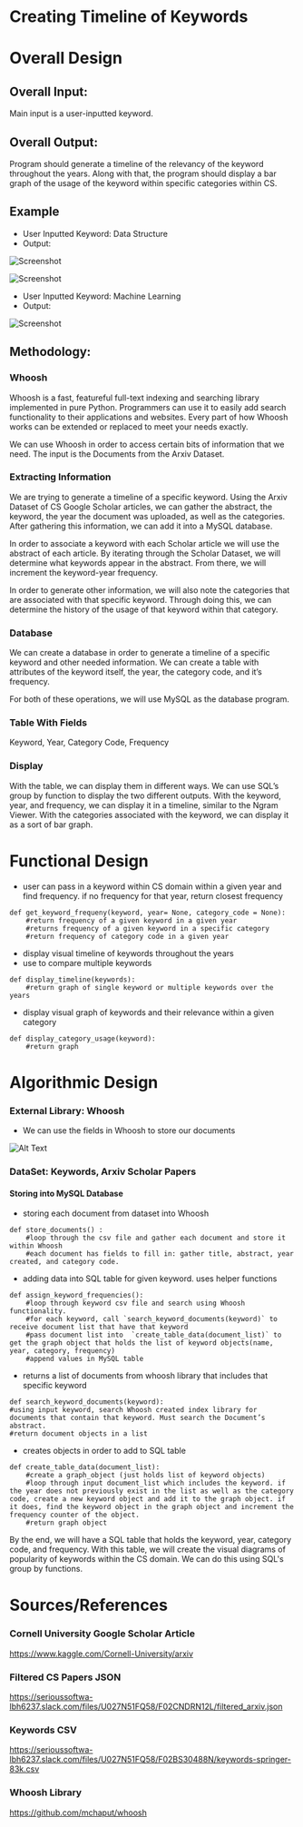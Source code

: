 # Creating Timeline of Keywords

# Overall Design 

## Overall Input: 
Main input is a user-inputted keyword.



## Overall Output: 
Program should generate a timeline of the relevancy of the keyword throughout the years. Along with that, the program should display a bar graph of the usage of the keyword within specific categories within CS.


## Example

- User Inputted Keyword: Data Structure
- Output:

![Screenshot](https://github.com/Forward-UIUC-2021F/keyword-usage-within-domain/blob/fbfb0cd4160400a8d12e9ba8945ce718be663fb6/images_readme/Screen%20Shot%202021-08-26%20at%2011.08.00%20PM.png)

![Screenshot](https://github.com/Forward-UIUC-2021F/keyword-usage-within-domain/blob/fbfb0cd4160400a8d12e9ba8945ce718be663fb6/images_readme/Screen%20Shot%202021-09-10%20at%204.25.32%20PM.png)

- User Inputted Keyword: Machine Learning
- Output:

![Screenshot](https://github.com/Forward-UIUC-2021F/keyword-usage-within-domain/blob/fbfb0cd4160400a8d12e9ba8945ce718be663fb6/images_readme/Screen%20Shot%202021-08-26%20at%2011.51.09%20PM.png)




## Methodology:

### Whoosh
 
Whoosh is a fast, featureful full-text indexing and searching library implemented in pure Python. Programmers can use it to easily add search functionality to their applications and websites. Every part of how Whoosh works can be extended or replaced to meet your needs exactly.

We can use Whoosh in order to access certain bits of information that we need. The input is the Documents from the Arxiv Dataset.


### Extracting Information

We are trying to generate a timeline of a specific keyword. Using the Arxiv Dataset of CS Google Scholar articles, we can gather the abstract, the keyword, the year the document was uploaded, as well as the categories. After gathering this information, we can add it into a MySQL database.

In order to associate a keyword with each Scholar article we will use the abstract of each article. By iterating through the Scholar Dataset, we will determine what keywords appear in the abstract. From there, we will increment the keyword-year frequency. 

In order to generate other information, we will also note the categories that are associated with that specific keyword. Through doing this, we can determine the history of the usage of that keyword within that category.

### Database 

We can create a database in order to generate a timeline of a specific keyword and other needed information. We can create a table with attributes of the keyword itself, the year, the category code, and it’s frequency. 

For both of these operations, we will use MySQL as the database program. 

### Table With Fields

Keyword, Year, Category Code, Frequency

### Display

With the table, we can display them in different ways. We can use SQL’s group by function to display the two different outputs. With the keyword, year, and frequency, we can display it in a timeline, similar to the Ngram Viewer. With the categories associated with the keyword, we can display it as a sort of bar graph.






# Functional Design

- user can pass in a keyword within CS domain within a given year and find frequency. if no frequency for that year, return closest frequency
```
def get_keyword_frequeny(keyword, year= None, category_code = None):
	#return frequency of a given keyword in a given year
	#returns frequency of a given keyword in a specific category
	#return frequency of category code in a given year
```

- display visual timeline of keywords throughout the years
- use to compare multiple keywords
```
def display_timeline(keywords):
	#return graph of single keyword or multiple keywords over the years
```


- display visual graph of keywords and their relevance within a given category
```
def display_category_usage(keyword):
	#return graph
```


# Algorithmic Design

### External Library: Whoosh
- We can use the fields in Whoosh to store our documents

![Alt Text](https://github.com/Forward-UIUC-2021F/keyword-usage-within-domain/blob/fbfb0cd4160400a8d12e9ba8945ce718be663fb6/images_readme/Screen%20Shot%202021-09-24%20at%2012.26.09%20PM.png)

### DataSet: Keywords, Arxiv Scholar Papers 

#### Storing into MySQL Database

- storing each document from dataset into Whoosh
```
def store_documents() :
	#loop through the csv file and gather each document and store it within Whoosh
	#each document has fields to fill in: gather title, abstract, year created, and category code.
```

- adding data into SQL table for given keyword. uses helper functions
```
def assign_keyword_frequencies():
	#loop through keyword csv file and search using Whoosh functionality. 
	#for each keyword, call `search_keyword_documents(keyword)` to receive document list that have that keyword
	#pass document list into  `create_table_data(document_list)` to get the graph object that holds the list of keyword objects(name, year, category, frequency)
	#append values in MySQL table
 ```
 
- returns a list of documents from whoosh library that includes that specific keyword
```
def search_keyword_documents(keyword):
#using input keyword, search Whoosh created index library for documents that contain that keyword. Must search the Document’s abstract.
#return document objects in a list
```

- creates objects in order to add to SQL table
```
def create_table_data(document_list):
	#create a graph_object (just holds list of keyword objects)
	#loop through input document_list which includes the keyword. if the year does not previously exist in the list as well as the category code, create a new keyword object and add it to the graph object. if it does, find the keyword object in the graph object and increment the frequency counter of the object.
	#return graph object
 ```

By the end, we will have a SQL table that holds the keyword, year, category code, and frequency. With this table, we will create the visual diagrams of popularity of keywords within the CS domain. We can do this using SQL's group by functions.

# Sources/References

### Cornell University Google Scholar Article
https://www.kaggle.com/Cornell-University/arxiv 

### Filtered CS Papers JSON
https://serioussoftwa-lbh6237.slack.com/files/U027N51FQ58/F02CNDRN12L/filtered_arxiv.json

### Keywords CSV
https://serioussoftwa-lbh6237.slack.com/files/U027N51FQ58/F02BS30488N/keywords-springer-83k.csv

### Whoosh Library 
https://github.com/mchaput/whoosh


